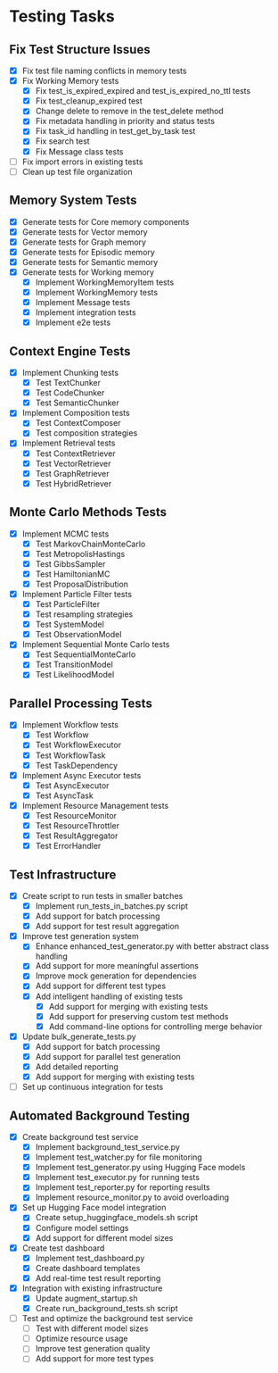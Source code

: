# Testing Tasks

## Fix Test Structure Issues

- [x] Fix test file naming conflicts in memory tests
- [x] Fix Working Memory tests
  - [x] Fix test_is_expired_expired and test_is_expired_no_ttl tests
  - [x] Fix test_cleanup_expired test
  - [x] Change delete to remove in the test_delete method
  - [x] Fix metadata handling in priority and status tests
  - [x] Fix task_id handling in test_get_by_task test
  - [x] Fix search test
  - [x] Fix Message class tests
- [ ] Fix import errors in existing tests
- [ ] Clean up test file organization

## Memory System Tests

- [x] Generate tests for Core memory components
- [x] Generate tests for Vector memory
- [x] Generate tests for Graph memory
- [x] Generate tests for Episodic memory
- [x] Generate tests for Semantic memory
- [x] Generate tests for Working memory
  - [x] Implement WorkingMemoryItem tests
  - [x] Implement WorkingMemory tests
  - [x] Implement Message tests
  - [x] Implement integration tests
  - [x] Implement e2e tests

## Context Engine Tests

- [x] Implement Chunking tests
  - [x] Test TextChunker
  - [x] Test CodeChunker
  - [x] Test SemanticChunker
- [x] Implement Composition tests
  - [x] Test ContextComposer
  - [x] Test composition strategies
- [x] Implement Retrieval tests
  - [x] Test ContextRetriever
  - [x] Test VectorRetriever
  - [x] Test GraphRetriever
  - [x] Test HybridRetriever

## Monte Carlo Methods Tests

- [x] Implement MCMC tests
  - [x] Test MarkovChainMonteCarlo
  - [x] Test MetropolisHastings
  - [x] Test GibbsSampler
  - [x] Test HamiltonianMC
  - [x] Test ProposalDistribution
- [x] Implement Particle Filter tests
  - [x] Test ParticleFilter
  - [x] Test resampling strategies
  - [x] Test SystemModel
  - [x] Test ObservationModel
- [x] Implement Sequential Monte Carlo tests
  - [x] Test SequentialMonteCarlo
  - [x] Test TransitionModel
  - [x] Test LikelihoodModel

## Parallel Processing Tests

- [x] Implement Workflow tests
  - [x] Test Workflow
  - [x] Test WorkflowExecutor
  - [x] Test WorkflowTask
  - [x] Test TaskDependency
- [x] Implement Async Executor tests
  - [x] Test AsyncExecutor
  - [x] Test AsyncTask
- [x] Implement Resource Management tests
  - [x] Test ResourceMonitor
  - [x] Test ResourceThrottler
  - [x] Test ResultAggregator
  - [x] Test ErrorHandler

## Test Infrastructure

- [x] Create script to run tests in smaller batches
  - [x] Implement run_tests_in_batches.py script
  - [x] Add support for batch processing
  - [x] Add support for test result aggregation
- [x] Improve test generation system
  - [x] Enhance enhanced_test_generator.py with better abstract class handling
  - [x] Add support for more meaningful assertions
  - [x] Improve mock generation for dependencies
  - [x] Add support for different test types
  - [x] Add intelligent handling of existing tests
    - [x] Add support for merging with existing tests
    - [x] Add support for preserving custom test methods
    - [x] Add command-line options for controlling merge behavior
- [x] Update bulk_generate_tests.py
  - [x] Add support for batch processing
  - [x] Add support for parallel test generation
  - [x] Add detailed reporting
  - [x] Add support for merging with existing tests
- [ ] Set up continuous integration for tests

## Automated Background Testing

- [x] Create background test service
  - [x] Implement background_test_service.py
  - [x] Implement test_watcher.py for file monitoring
  - [x] Implement test_generator.py using Hugging Face models
  - [x] Implement test_executor.py for running tests
  - [x] Implement test_reporter.py for reporting results
  - [x] Implement resource_monitor.py to avoid overloading
- [x] Set up Hugging Face model integration
  - [x] Create setup_huggingface_models.sh script
  - [x] Configure model settings
  - [x] Add support for different model sizes
- [x] Create test dashboard
  - [x] Implement test_dashboard.py
  - [x] Create dashboard templates
  - [x] Add real-time test result reporting
- [x] Integration with existing infrastructure
  - [x] Update augment_startup.sh
  - [x] Create run_background_tests.sh script
- [ ] Test and optimize the background test service
  - [ ] Test with different model sizes
  - [ ] Optimize resource usage
  - [ ] Improve test generation quality
  - [ ] Add support for more test types
